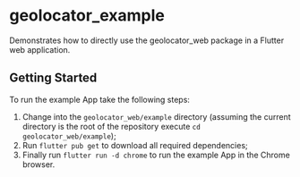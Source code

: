 # geolocator_example

Demonstrates how to directly use the geolocator_web package in a Flutter web application.

## Getting Started

To run the example App take the following steps:

1. Change into the `geolocator_web/example` directory (assuming the current directory is the root of the repository execute `cd geolocator_web/example`);
2. Run `flutter pub get` to download all required dependencies;
3. Finally run `flutter run -d chrome` to run the example App in the Chrome browser.
